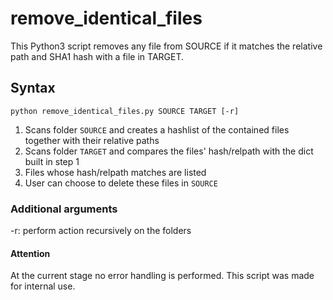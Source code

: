 # remove_identical_files
This Python3 script removes any file from SOURCE if it matches the relative path and SHA1 hash with a file in TARGET.

## Syntax
`python remove_identical_files.py SOURCE TARGET [-r]`

1) Scans folder `SOURCE` and creates a hashlist of the contained files together with their relative paths
2) Scans folder `TARGET` and compares the files' hash/relpath with the dict built in step 1
3) Files whose hash/relpath matches are listed
4) User can choose to delete these files in `SOURCE`

### Additional arguments
-r: perform action recursively on the folders

#### Attention
At the current stage no error handling is performed. This script was made for internal use.
